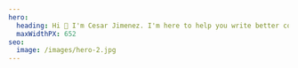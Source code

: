 ```yaml
---
hero:
  heading: Hi 👋 I'm Cesar Jimenez. I'm here to help you write better code.
  maxWidthPX: 652
seo:
  image: /images/hero-2.jpg
---
```

